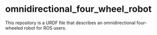 # omnidirectional_four_wheel_robot
This repository is a URDF file that describes an omnidirectional four-wheeled robot for ROS users.
